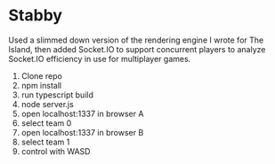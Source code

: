 # Stabby
Used a slimmed down version of the rendering engine I wrote for The Island, then added Socket.IO to support concurrent players to analyze Socket.IO efficiency in use for multiplayer games.

1. Clone repo
2. npm install
3. run typescript build
4. node server.js
5. open localhost:1337 in browser A
6. select team 0
7. open localhost:1337 in browser B
8. select team 1
9. control with WASD